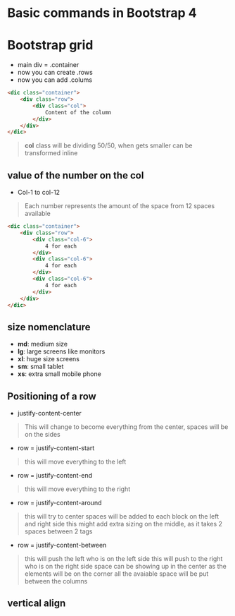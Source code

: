 # Basic commands in Bootstrap 4


# Bootstrap grid
* main div = .container
* now you can create .rows 
* now you can add .colums
```html 
<dic class="container">
    <div class="row">
        <div class="col">
            Content of the column
        </div>
    </div>
</dic>
```

> **col** class will be dividing 50/50, when gets smaller can be transformed inline

## value of the number on the col
* Col-1 to col-12
> Each number represents the amount of the space from 12 spaces available
```html
<dic class="container">
    <div class="row">
        <div class="col-6">
            4 for each
        </div>
        <div class="col-6">
            4 for each
        </div>
        <div class="col-6">
            4 for each
        </div>
    </div>
</dic>
```

## size nomenclature
* **md**:  medium size
* **lg**:  large screens like monitors
* **xl**: huge size screens
* **sm**: small tablet
* **xs**: extra small mobile phone

## Positioning of a row
* justify-content-center
> This will change to become everything from the center, spaces will be on the sides

* row = justify-content-start
> this will move everything to the left

* row = justify-content-end
> this will move everything to the right

* row = justify-content-around 
> this will try to center
> spaces will be added to each block on the left and right side
> this might add extra sizing on the middle, as it takes 2 spaces between 2 tags

* row = justify-content-between 
> this will push the left who is on the left side
> this will push to the right who is on the right side
> space can be showing up in the center as the elements will be on the corner
> all the avaiable space will be put between the columns
>


## vertical align

